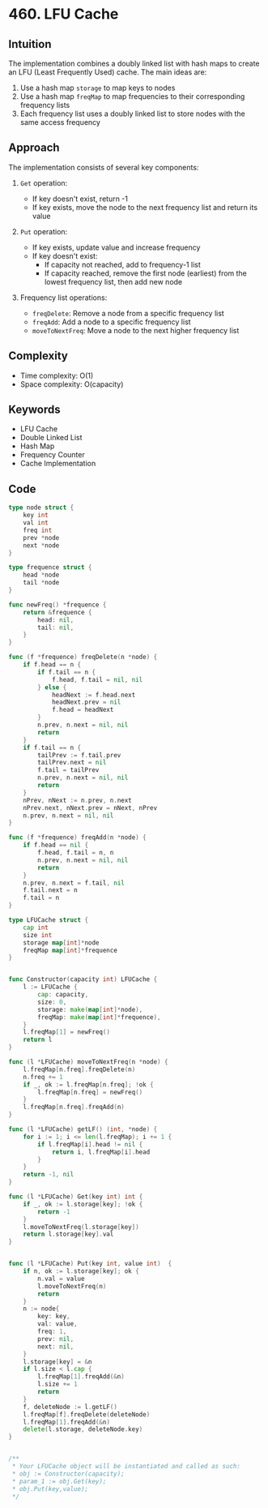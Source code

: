 # 460. LFU Cache

## Intuition

The implementation combines a doubly linked list with hash maps to create an LFU (Least Frequently Used) cache. The main ideas are:

1. Use a hash map `storage` to map keys to nodes
2. Use a hash map `freqMap` to map frequencies to their corresponding frequency lists
3. Each frequency list uses a doubly linked list to store nodes with the same access frequency

## Approach

The implementation consists of several key components:

1. `Get` operation:
    - If key doesn't exist, return -1
    - If key exists, move the node to the next frequency list and return its value

2. `Put` operation:
    - If key exists, update value and increase frequency
    - If key doesn't exist:
        - If capacity not reached, add to frequency-1 list
        - If capacity reached, remove the first node (earliest) from the lowest frequency list, then add new node

3. Frequency list operations:
    - `freqDelete`: Remove a node from a specific frequency list
    - `freqAdd`: Add a node to a specific frequency list
    - `moveToNextFreq`: Move a node to the next higher frequency list

## Complexity

- Time complexity: O(1)
- Space complexity: O(capacity)

## Keywords

- LFU Cache
- Double Linked List
- Hash Map
- Frequency Counter
- Cache Implementation

## Code

```go
type node struct {
    key int
    val int
    freq int
    prev *node
    next *node
}

type frequence struct {
    head *node
    tail *node
}

func newFreq() *frequence {
    return &frequence {
        head: nil,
        tail: nil,
    }
}

func (f *frequence) freqDelete(n *node) {
    if f.head == n {
        if f.tail == n {
            f.head, f.tail = nil, nil
        } else {
            headNext := f.head.next
            headNext.prev = nil
            f.head = headNext
        }
        n.prev, n.next = nil, nil
        return
    }
    if f.tail == n {
        tailPrev := f.tail.prev
        tailPrev.next = nil
        f.tail = tailPrev
        n.prev, n.next = nil, nil
        return
    }
    nPrev, nNext := n.prev, n.next
    nPrev.next, nNext.prev = nNext, nPrev
    n.prev, n.next = nil, nil
}

func (f *frequence) freqAdd(n *node) {
    if f.head == nil {
        f.head, f.tail = n, n
        n.prev, n.next = nil, nil
        return
    }
    n.prev, n.next = f.tail, nil
    f.tail.next = n
    f.tail = n
}

type LFUCache struct {
    cap int
    size int
    storage map[int]*node
    freqMap map[int]*frequence
}


func Constructor(capacity int) LFUCache {
    l := LFUCache {
        cap: capacity,
        size: 0,
        storage: make(map[int]*node),
        freqMap: make(map[int]*frequence),
    }
    l.freqMap[1] = newFreq()
    return l
}

func (l *LFUCache) moveToNextFreq(n *node) {
    l.freqMap[n.freq].freqDelete(n)
    n.freq += 1
    if _, ok := l.freqMap[n.freq]; !ok {
        l.freqMap[n.freq] = newFreq()
    }
    l.freqMap[n.freq].freqAdd(n)
}

func (l *LFUCache) getLF() (int, *node) {
    for i := 1; i <= len(l.freqMap); i += 1 {
        if l.freqMap[i].head != nil {
            return i, l.freqMap[i].head
        }
    }
    return -1, nil
}

func (l *LFUCache) Get(key int) int {
    if _, ok := l.storage[key]; !ok {
        return -1
    }
    l.moveToNextFreq(l.storage[key])
    return l.storage[key].val
}


func (l *LFUCache) Put(key int, value int)  {
    if n, ok := l.storage[key]; ok {
        n.val = value
        l.moveToNextFreq(n)
        return
    }
    n := node{
        key: key,
        val: value,
        freq: 1,
        prev: nil,
        next: nil,
    }
    l.storage[key] = &n
    if l.size < l.cap {
        l.freqMap[1].freqAdd(&n)
        l.size += 1
        return
    }
    f, deleteNode := l.getLF()
    l.freqMap[f].freqDelete(deleteNode)
    l.freqMap[1].freqAdd(&n)
    delete(l.storage, deleteNode.key)
}


/**
 * Your LFUCache object will be instantiated and called as such:
 * obj := Constructor(capacity);
 * param_1 := obj.Get(key);
 * obj.Put(key,value);
 */
```
